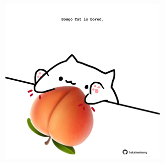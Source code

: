 <!-- built at 24/10/2025, 06:00:39 UTC -->
<p align="center">
  <img width="500" height="500" src="./ReadmeImage.svg">
</p>
